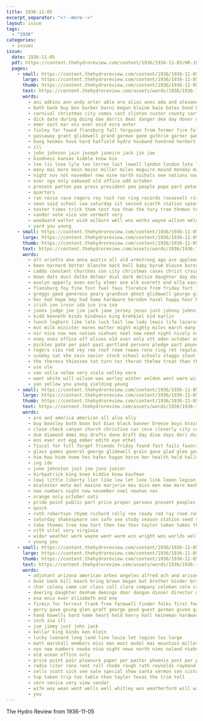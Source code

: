 ```yaml
---
title: 1936-11-05
excerpt_separator: "<!--more-->"
layout: issue
tags:
  - "1936"
categories:
  - issues
issue:
  date: 1936-11-05
  pdf: https://content.thehydroreview.com/content/1936/1936-11-05/HR-1936-11-05.pdf
  pages:
    - small: https://content.thehydroreview.com/content/1936/1936-11-05/small/HR-1936-11-05-01.jpg
      large: https://content.thehydroreview.com/content/1936/1936-11-05/large/HR-1936-11-05-01.jpg
      thumb: https://content.thehydroreview.com/content/1936/1936-11-05/thumbnails/HR-1936-11-05-01.jpg
      text: https://content.thehydroreview.com/assets/words/1936/1936-11-05/HR-1936-11-05-01.txt
      words:
        - ani adkins ann andy arter able are alias anes ada and alexander anson ach art aid ara ace all ale
        - both bank buy box barber barni begun blaine baie bates bond bethel boys bae ban bonte boren bread blumhagen blood beg back banner barts bee betsy blaze been business but bros bonus bak bridge boucher begin bradley break
        - carnival christmas city comes cast clinton custer county cartwright con cohen crail come chin cold coleman carruth carnegie condi close church can congress chain change class clerk collier christian call carry caddo cedar cost coffee
        - dick date during doing dae dorris deal danger dea day donor dinner delbert disney deeds
        - emer east ear ess ever enid ezra enter
        - finley far found flansburg fall ferguson from former fire follo friends fatal friend for farm farms fun fund few fleet friday first firm
        - gassaway grant glidewell grand gorman gane guthrie garner games gave george general graff goes good given guest glad garvey gone
        - hong henkes hove hard hatfield hydro husband hundred herbert held hall hill hag home heck haine hinckley herb her harrison hamilton haworth hirst hin has hyde head house hobart had hammersley henke him henry herndon hildebrand hutchinson hail hold
        - ill
        - john johnson jain joseph janeiro jack jin jae
        - kindness kansas kimble know kio
        - lee lis lose lyle leo lorren last lowell landon london late lega less lands lewis luellen lees later life lead living lucile larger lat lodge list land large lorie lie
        - many mai more main major miller miles maguire mound monday maine miss march metz matter men made mur mee minister
        - night nov not november new nine north nichols nee nations now nen name
        - over oga only oakwood old office odd october
        - present patton pas press president pee people pope part poteau private per priday pitzer path plumber plan pie pele pete place pardon public parley pastor
        - quarters
        - ran revie race rogers rey rust run ring records roosevelt river raith riggs rally
        - seon said school saa saturday sit second scarth station spies sip small show sion smits seay strong sale side she seta standard state states steel sodders sae smith service store severa sen stock son seas stain sos salad senator such supper sova sul strength
        - tester times trick them test toa than the tory tree thomas teles tater tittle tee taylor ted tie ton taken
        - vander vote vice von vermont very
        - woodward walter wish wilburn well wos works wayne wilson welcome with will wat walts wit week williams winners work was waller won went weather
        - yard you young
    - small: https://content.thehydroreview.com/content/1936/1936-11-05/small/HR-1936-11-05-02.jpg
      large: https://content.thehydroreview.com/content/1936/1936-11-05/large/HR-1936-11-05-02.jpg
      thumb: https://content.thehydroreview.com/content/1936/1936-11-05/thumbnails/HR-1936-11-05-02.jpg
      text: https://content.thehydroreview.com/assets/words/1936/1936-11-05/HR-1936-11-05-02.txt
      words:
        - alt arietta ana anna austin all ald armstrong ago ace appleman american ates aid autry arata and albert army agnes alee are alfred adair
        - been barnard better blanche back bell baby byrum blouse burns bethel ben ber black bingo brought business bill ball bie born bernice bas barber but begin birchfield buckmaster baker bold best buy bull bunday
        - caddo constant churches con city christmas cases christ craig canis cream come copeland carnegie came circle cold coker che chet cee car captain cross coffee coffey coy cand comfort cox clarence county chilli cake clifford chris church crissman cowboy clinton carver cate cost company
        - down dats dust dalke delmar dial dark delsie daughter day days dell dinner dies draft date doyle ditmore
        - evelyn epperly even early elmer ene elk everett end ella easy entz eubanks
        - flansburg foy fine fost fuel faux florence from friday fort for few francis frank fed franke friends faith floyd far fall fortune fee ferguson folks frid fish flo
        - greggs good generous geary grandson ghost glidewell george group glory grover games gene glazier gregg guess gonner gone gilmore gros gladys gift gere goan gil
        - her hed hope hey had home hardware herndon hazel happy hour homes heusel house hens hume haby hays huss hydro harry hanan hudson hot held husbands high has him henry horse hee
        - irish ion irvin ida ice ira ina
        - jones judge joe jim jack jane jersey jesus just johnny johnnie johnston
        - kidd kenneth kinds kindness king krehbiel kid karlin
        - lunch leghorn like late luck last low lady lewis life lazarus lesson luella lawn latter large loving lad let lovely lynch
        - mut milk minister mares matter might mighty miles march many miss mercy mise men made much manning milton merel most more moral martin mire may mary myrl matthew members monday merle manne mcnary miller martha
        - nir nice now nee nation niehues noel new need night nicely nain news november near north nor nona noon neil nowka
        - oney ones office off olives old over only ott oden october oey orders otto oregon
        - pickles pate per pant past portland persons pledge part pound pleasant pot pack pepper paul prier pare pie pastor phipps price pies press pure people present post president
        - rogers ries red rey ree roof room rowan reno ring ret regular ren ralph rial roy real
        - sunday sat she sein savior stock school schools staggs stout salmon south secret sandlin strand second sedan sylvester short sutton see sho skill scripture stove son small six sister susie simpson steady saving summy sun stockton sophia story sins sand sylvan service style stork shipp saturday shutters sterling sam sae sale sor store spies show
        - the theresa thiessen tat turn tor theron thelma treat than thirsk then them too tobe thomas thi teller thomason timber tall toa
        - use ule
        - van vella velma very viola valley vera
        - want white will wilson was worley winter weldon went ware witty welcome way won wayne western wei waldroup warren wat wilbur wyatt weather watson waver work winning world weatherford wells walter week wake with weare withers
        - yan yellow you young yielding yeung
    - small: https://content.thehydroreview.com/content/1936/1936-11-05/small/HR-1936-11-05-03.jpg
      large: https://content.thehydroreview.com/content/1936/1936-11-05/large/HR-1936-11-05-03.jpg
      thumb: https://content.thehydroreview.com/content/1936/1936-11-05/thumbnails/HR-1936-11-05-03.jpg
      text: https://content.thehydroreview.com/assets/words/1936/1936-11-05/HR-1936-11-05-03.txt
      words:
        - are and america american all alva ally
        - buy beasley both boon but bias black banner breeze boys brain boucher browne back bers business bigger butler brake ball bickell been boy bub ber baptist bones band better best
        - close check canyon church christine car cece cleverly city comb clever coach chapel cross come candy christian care comfort crown chestnut child company corn course class cold cases cedar
        - due diamond demi doy drafts done draft day dine days deri during
        - ens ever est egg ember edith eye ethel
        - fiscal for full forget friends friday found fast fails favorite forward from flowers few fund first furnish front fisher fitting
        - glass games general george glidewell grain gave glad glee gay given grinder grad gregg game grade good guess
        - him how hide home hes hafer hogan horse her health held halls hatchet hydro hamilton hardware hope homa has high heads
        - ing ide
        - june johnston just joe juno junior
        - kirkpatrick king knee kiddie know kaufman
        - lewi little liberty lier like low let lone link lemon legion love lose long longer lorren lene
        - mcalester mote mol maxine marjorie mos miss men mae more mash made market million mission miles much monday man moore melba marcrum most mean magnolia mier
        - new numbers night now november noel newton nov
        - orange only october oats
        - pride point public part price proper persons present peoples people place park plate pro pie
        - quick
        - ruth robertson rhyme richard rally rex ready red ray room roof reno
        - saturday shakespeare son safe see study season station seed stockton smoke sare spies states sha soon scarth short sick sang speaker soe seem sell service school suits stick standard six song sister silence sunday
        - take thomas tree tew tart then too thor taylor taken takes thrift trial them till tutt texas tho top than tey the
        - vith vital very virginia
        - wider weather work wayne went warm win wright wos worlds well week walter winter weatherford waller williams wide with won wish whitefield west will while was
        - young you
    - small: https://content.thehydroreview.com/content/1936/1936-11-05/small/HR-1936-11-05-04.jpg
      large: https://content.thehydroreview.com/content/1936/1936-11-05/large/HR-1936-11-05-04.jpg
      thumb: https://content.thehydroreview.com/content/1936/1936-11-05/thumbnails/HR-1936-11-05-04.jpg
      text: https://content.thehydroreview.com/assets/words/1936/1936-11-05/HR-1936-11-05-04.txt
      words:
        - adjutant arizona american arbes angeles alfred ach and arison all are ana appleman
        - boat bank bill beach bring brown began but brother binder bradley business blakley been beverly baby bene barbara
        - char colony came car class call clara company coleman cole cry cream canada cheap chic cordell come church crosswhite
        - deering daughter denham demings door dungan dinner director deming dallas dam during day
        - eva enix ever elizabeth end ene
        - firmin for forrest frank free farewell finder folks first fon floyd fine from friday flowers ford flock friends
        - gerry gave going glen graff george good guest gorman given grinder
        - hand howells hard home heart held henry hall heineman hardware hatfield her herndon health had hollis hegar hollywood has head henke hamilton hydro hinton herbert hart house
        - inch ina ill
        - joe jimmy just john jack
        - kellar king kinds ken klein
        - lucky leonard long land line louie let legion los large
        - matt marshall members miss man most model mai mountain miller mary mith monica mile may morning mccormick
        - nov new numbers nowka nina night news north nims noland niehues november
        - old ocean office only
        - price point pair pleasure paper por pastor phoenix post per pat pump pearl pounds past poage poteau pedro
        - radio riter reno rent roll rhode rough ruth reynolds raymond
        - sells scott sick see sale special show santa sermon son sister stove spies shape sappington she school smith sire service subject soon sales stay saw sea staples seen slemp surprise sunday single san stockton saturday states small
        - top taken trip too table thon taylor texas the trim tell
        - vern venice very view vander
        - wife way wean went wells well whitley wos weatherford will ware wall with want week work was
        - you
---
```


The Hydro Review from 1936-11-05

<!--more-->

